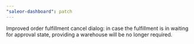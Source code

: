 ```yaml
---
"saleor-dashboard": patch
---
```


Improved order fulfillment cancel dialog: in case the fulfillment is in waiting for approval state, providing a warehouse will be no longer required.
